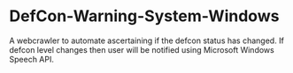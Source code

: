 # DefCon-Warning-System-Windows
A webcrawler to automate ascertaining if the defcon status has changed. If defcon level changes then user will be notified using Microsoft Windows Speech API.
